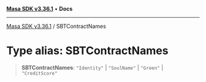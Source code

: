 [**Masa SDK v3.36.1**](../README.md) • **Docs**

***

[Masa SDK v3.36.1](../globals.md) / SBTContractNames

# Type alias: SBTContractNames

> **SBTContractNames**: `"Identity"` \| `"SoulName"` \| `"Green"` \| `"CreditScore"`
